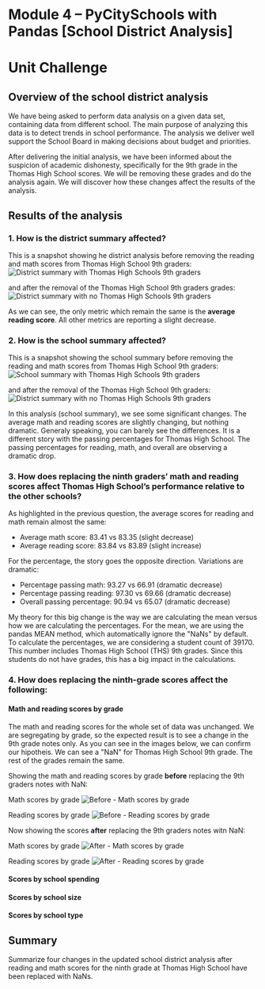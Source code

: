 # Module 4 – PyCitySchools with Pandas [School District Analysis]
# Unit Challenge

## Overview of the school district analysis
We have being asked to perform data analysis on a given data set, containing data from different school. The main purpose of analyzing this data is to detect trends in school performance. The analysis we deliver well support the School Board in making decisions about budget and priorities. 

After delivering the initial analysis, we have been informed about the suspicion of academic dishonesty, specifically for the 9th grade in the Thomas High School scores. We will be removing these grades and do the analysis again. We will discover how these changes affect the results of the analysis. 

## Results of the analysis
### 1. How is the district summary affected?
This is a snapshot showing he district analysis before removing the reading and math scores from Thomas High School 9th graders:
![District summary with Thomas High Schools 9th graders](/resources/01_before_district_summary.png)

and after the removal of the Thomas High School 9th graders grades:
![District summary with no Thomas High Schools 9th graders](/resources/01_after_district_summary.png)

As we can see, the only metric which remain the same is the **average reading score**. All other metrics are reporting a slight decrease. 

### 2. How is the school summary affected?
This is a snapshot showing the school summary before removing the reading and math scores from Thomas High School 9th graders:
![School summary with Thomas High Schools 9th graders](/resources/02_before_school_summary.png)

and after the removal of the Thomas High School 9th graders:
![District summary with no Thomas High Schools 9th graders](/resources/02_after_school_summary.png)

In this analysis (school summary), we see some significant changes. The average math and reading scores are slightly changing, but nothing dramatic. Generaly speaking, you can barely see the differences. It is a different story with the passing percentages for Thomas High School. The passing percentages for reading, math, and overall are observing a dramatic drop.

### 3. How does replacing the ninth graders’ math and reading scores affect Thomas High School’s performance relative to the other schools?
As highlighted in the previous question, the average scores for reading and math remain almost the same:
- Average math score: 83.41 vs 83.35 (slight decrease)
- Average reading score: 83.84 vs 83.89 (slight increase)

For the percentage, the story goes the opposite direction. Variations are dramatic:
- Percentage passing math: 93.27 vs 66.91 (dramatic decrease)
- Percentage passing reading: 97.30 vs 69.66 (dramatic decrease)
- Overall passing percentage: 90.94 vs 65.07 (dramatic decrease)

My theory for this big change is the way we are calculating the mean versus how we are calculating the percentages. For the mean, we are using the pandas MEAN method, which automatically ignore the "NaNs" by default. To calculate the percentages, we are considering a student count of 39170. This number includes Thomas High School (THS) 9th grades. Since this students do not have grades, this has a big impact in the calculations.  

### 4. How does replacing the ninth-grade scores affect the following:
#### Math and reading scores by grade
The math and reading scores for the whole set of data was unchanged. We are segregating by grade, so the expected result is to see a change in the 9th grade notes only. As you can see in the images below, we can confirm our hipotheis. We can see a "NaN" for Thomas High School 9th grade. The rest of the grades remain the same.

Showing the math and reading scores by grade **before** replacing the 9th graders notes with NaN:

Math scores by grade
![Before - Math scores by grade](/resources/04_01_before_math_by_grade.png)

Reading scores by grade
![Before - Reading scores by grade](/resources/04_01_before_reading_by_grade.png)

Now showing the scores **after** replacing the 9th graders notes witn NaN:

Math scores by grade
![After - Math scores by grade](/resources/04_01_after_math_by_grade.png)

Reading scores by grade
![After - Reading scores by grade](/resources/04_01_after_reading_by_grade.png)

#### Scores by school spending
#### Scores by school size
#### Scores by school type

## Summary
Summarize four changes in the updated school district analysis after reading and math scores for the ninth grade at Thomas High School have been replaced with NaNs.
